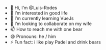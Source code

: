 - 👋 Hi, I’m @Luis-Rodes
- 👀 I’m interested in good life
- 🌱 I’m currently learning  VueJs
- 💞️ I’m looking to collaborate on my wife
- 📫 How to reach me with one bear
- 😄 Pronouns: he / him
- ⚡ Fun fact: i like play Padel and drink bears

<!---
Luis-Rodes/Luis-Rodes is a ✨ special ✨ repository because its `README.md` (this file) appears on your GitHub profile.
You can click the Preview link to take a look at your changes.
--->
